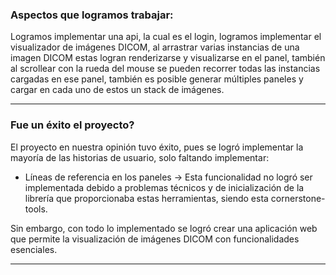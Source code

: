 ###  Aspectos que logramos trabajar:
Logramos implementar una api, la cual es el login, logramos implementar el visualizador de imágenes DICOM, al arrastrar varias instancias de una imagen DICOM estas logran renderizarse y visualizarse en el panel, también al scrollear con la rueda del mouse se pueden recorrer todas las instancias cargadas en ese panel, también es posible generar múltiples paneles y cargar en cada uno de estos un stack de imágenes.

***

### Fue un éxito el proyecto?
El proyecto en nuestra opinión tuvo éxito, pues se logró implementar la mayoría de las historias de usuario, solo faltando implementar:

* Líneas de referencia en los paneles -> Esta funcionalidad no logró ser implementada debido a problemas técnicos y de inicialización de la librería que proporcionaba estas herramientas, siendo esta cornerstone-tools.

Sin embargo, con todo lo implementado se logró crear una aplicación web que permite la visualización de imágenes DICOM con funcionalidades esenciales.

***

